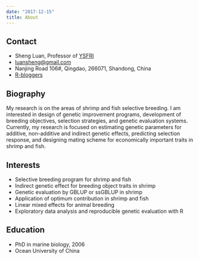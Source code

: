 ```yaml
---
date: "2017-12-15"
title: About
---
```


## Contact
* Sheng Luan, Professor of [YSFRI](http://ysfri.ac.cn/)
* luansheng@gmail.com
* Nanjing Road 106#, Qingdao, 266071, Shandong, China
* [R-bloggers](https://www.r-bloggers.com/)

## Biography
My research is on the areas of shrimp and fish selective breeding. I am interested in design of genetic improvement programs, development of breeding objectives, selection strategies, and genetic evaluation systems. Currently, my research is focused on estimating genetic parameters for additive, non-additive and indirect genetic effects, predicting selection response, and designing mating scheme for economically important traits in shrimp and fish.

## Interests
* Selective breeding program for shrimp and fish
* Indirect genetic effect for breeding object traits in shrimp
* Genetic evaluation by GBLUP or ssGBLUP in shrimp
* Application of optimum contribution in shrimp and fish
* Linear mixed effects for animal breeding
* Exploratory data analysis and reproducible genetic evaluation with R

## Education
* PhD in marine biology, 2006
* Ocean University of China